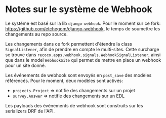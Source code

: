 
# Notes sur le système de Webhook

Le système est basé sur la lib `django-webhook`.
Pour le moment sur ce fork: <https://github.com/etchegom/django-webhook>, le temps de soumettre les changements au repo source.

Les changements dans ce fork permettent d'étendre la class `SignalListener`, afin de prendre en compte le multi-sites.
Cette surcharge se trouve dans `recoco.apps.webhook.signals.WebhookSignalListener`, ainsi que dans le model `WebhookSite` qui permet de mettre en place un webhook pour un site donné.

Les événements de webhook sont envoyés en `post_save` des modèles référencés.
Pour le moment, deux modèles sont activés:

- `projects.Project` => notifie des changements sur un projet
- `survey.Answer` => notifie des changements sur un EDL

Les payloads des événements de webhook sont construits sur les serializers DRF de l'API.
